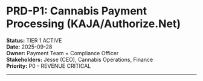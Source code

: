 <!-- Optimized: 2025-10-06 -->
<!-- RPM: 1.6.2.1.1.6.2.1_PRD_Cannabis_Payment_20251006 -->
<!-- Session: E2E RPM DNA Application -->
<!-- AOM: RND (Reggie & Dro) -->
<!-- COI: TECHNOLOGY -->
<!-- RPM: HIGH -->
<!-- ACTION: BUILD -->

<!--
Optimized: 2025-10-03
RPM: 3.6.0.6.ops-technology-ship-status-documentation
Session: Dual-AI Collaboration - Sonnet Docs Sweep
-->
# PRD-P1: Cannabis Payment Processing (KAJA/Authorize.Net)

**Status:** TIER 1 ACTIVE  
**Date:** 2025-09-28  
**Owner:** Payment Team + Compliance Officer  
**Stakeholders:** Jesse (CEO), Cannabis Operations, Finance  
**Priority:** P0 - REVENUE CRITICAL

---
